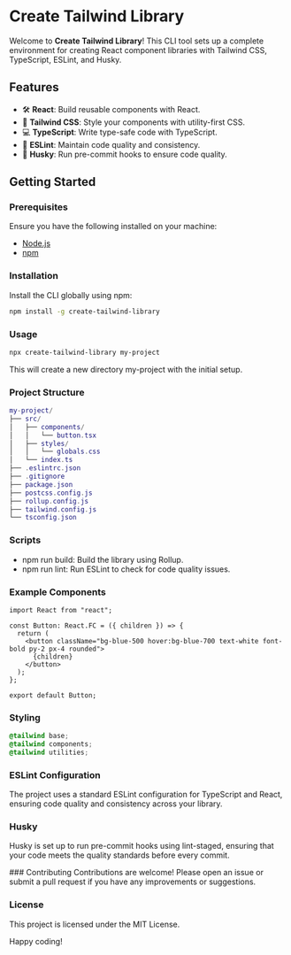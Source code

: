 # Create Tailwind Library

Welcome to **Create Tailwind Library**! This CLI tool sets up a complete environment for creating React component libraries with Tailwind CSS, TypeScript, ESLint, and Husky.

## Features

- 🛠️ **React**: Build reusable components with React.
- 🎨 **Tailwind CSS**: Style your components with utility-first CSS.
- 💻 **TypeScript**: Write type-safe code with TypeScript.
- 📏 **ESLint**: Maintain code quality and consistency.
- 🐶 **Husky**: Run pre-commit hooks to ensure code quality.

## Getting Started

### Prerequisites

Ensure you have the following installed on your machine:

- [Node.js](https://nodejs.org/)
- [npm](https://www.npmjs.com/)

### Installation

Install the CLI globally using npm:

```bash
npm install -g create-tailwind-library
```

### Usage

```bash
npx create-tailwind-library my-project
```

This will create a new directory my-project with the initial setup.

### Project Structure

```lua
my-project/
├── src/
│   ├── components/
│   │   └── button.tsx
│   ├── styles/
│   │   └── globals.css
│   └── index.ts
├── .eslintrc.json
├── .gitignore
├── package.json
├── postcss.config.js
├── rollup.config.js
├── tailwind.config.js
└── tsconfig.json
```

### Scripts

- npm run build: Build the library using Rollup.
- npm run lint: Run ESLint to check for code quality issues.

### Example Components

```tsx
import React from "react";

const Button: React.FC = ({ children }) => {
  return (
    <button className="bg-blue-500 hover:bg-blue-700 text-white font-bold py-2 px-4 rounded">
      {children}
    </button>
  );
};

export default Button;
```

### Styling

```css
@tailwind base;
@tailwind components;
@tailwind utilities;
```

### ESLint Configuration

The project uses a standard ESLint configuration for TypeScript and React, ensuring code quality and consistency across your library.

### Husky

Husky is set up to run pre-commit hooks using lint-staged, ensuring that your code meets the quality standards before every commit.

### Contributing
Contributions are welcome! Please open an issue or submit a pull request if you have any improvements or suggestions.

### License

This project is licensed under the MIT License.

Happy coding!
